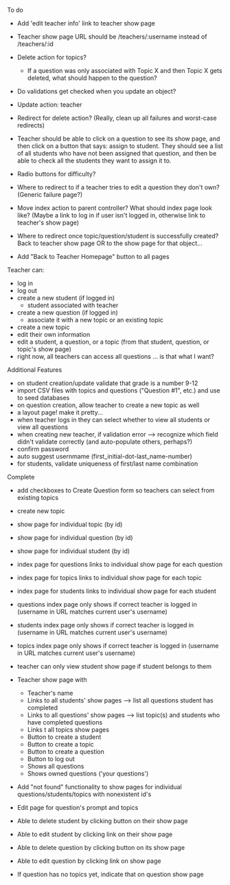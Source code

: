 To do
- Add 'edit teacher info' link to teacher show page

- Teacher show page URL should be /teachers/:username instead of /teachers/:id

- Delete action for topics?
    * If a question was only associated with Topic X and then Topic X gets deleted, what should happen to the question?

- Do validations get checked when you update an object?

- Update action: teacher

- Redirect for delete action? (Really, clean up all failures and worst-case redirects)

- Teacher should be able to click on a question to see its show page, and then click on a button that says: assign to student. They should see a list of all students who have not been assigned that question, and then be able to check all the students they want to assign it to.

- Radio buttons for difficulty?

- Where to redirect to if a teacher tries to edit a question they don't own? (Generic failure page?)

- Move index action to parent controller? What should index page look like? (Maybe a link to log in if user isn't logged in, otherwise link to teacher's show page)

- Where to redirect once topic/question/student is successfully created? Back to teacher show page OR to the show page for that object...

- Add "Back to Teacher Homepage" button to all pages

Teacher can:
- log in
- log out
- create a new student (if logged in)
    - student associated with teacher
- create a new question (if logged in)
    - associate it with a new topic or an existing topic 
- create a new topic
- edit their own information 
- edit a student, a question, or a topic (from that student, question, or topic's show page)
- right now, all teachers can access all questions ... is that what I want?

Additional Features
- on student creation/update validate that grade is a number 9-12
- import CSV files with topics and questions ("Question #1", etc.) and use to seed databases
- on question creation, allow teacher to create a new topic as well
- a layout page! make it pretty...
- when teacher logs in they can select whether to view all students or view all questions
- when creating new teacher, if validation error --> recognize which field didn't validate correctly (and auto-populate others, perhaps?)
- confirm password 
- auto suggest usernmame (first_initial-dot-last_name-number)
- for students, validate uniqueness of first/last name combination

Complete
- add checkboxes to Create Question form so teachers can select from existing topics
- create new topic
- show page for individual topic (by id)
- show page for individual question (by id)
- show page for individual student (by id)

- index page for questions links to individual show page for each question
- index page for topics links to individual show page for each topic 
- index page for students links to individual show page for each student

- questions index page only shows if correct teacher is logged in (username in URL matches current user's username)
- students index page only shows if correct teacher is logged in (username in URL matches current user's username)
- topics index page only shows if correct teacher is logged in (username in URL matches current user's username)

- teacher can only view student show page if student belongs to them

- Teacher show page with 
    * Teacher's name
    * Links to all students' show pages --> list all questions student has completed
    * Links to all questions' show pages --> list topic(s) and students who have completed questions
    * Links t all topics show pages
    * Button to create a student
    * Button to create a topic
    * Button to create a question
    * Button to log out
    * Shows all questions
    * Shows owned questions ('your questions')

- Add "not found" functionality to show pages for individual questions/students/topics with nonexistent id's

- Edit page for question's prompt and topics

- Able to delete student by clicking button on their show page
- Able to edit student by clicking link on their show page
- Able to delete question by clicking button on its show page
- Able to edit question by clicking link on show page

- If question has no topics yet, indicate that on question show page